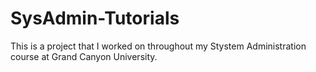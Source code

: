 # SysAdmin-Tutorials

This is a project that I worked on throughout my Stystem Administration course at Grand Canyon University. 
